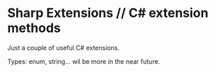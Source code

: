 Sharp Extensions // C# extension methods
===============

Just a couple of useful C# extensions.

Types: enum, string... wil be more in the near future.